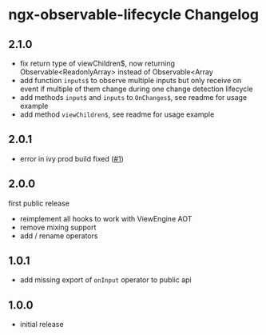 # ngx-observable-lifecycle Changelog

## 2.1.0

* fix return type of viewChildren$, now returning Observable<ReadonlyArray<T>> instead of Observable<Array<T>
* add function ```inputs$``` to observe multiple inputs but only receive on event if multiple of them change during one change detection lifecycle
* add methods ```input$``` and ```inputs``` to ```OnChanges$```, see readme for usage example
* add method ```viewChildren$```, see readme for usage example

## 2.0.1

* error in ivy prod build fixed ([#1](https://github.com/pdtec/ngx-observable-lifecycle/issues/1))

## 2.0.0

first public release

* reimplement all hooks to work with ViewEngine AOT
* remove mixing support
* add / rename operators

## 1.0.1

* add missing export of ```onInput``` operator to public api

## 1.0.0

* initial release
